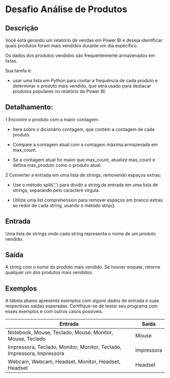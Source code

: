 # Desafio Análise de Produtos
## Descrição
Você está gerando um relatório de vendas em Power BI e deseja identificar quais produtos foram mais vendidos durante um dia específico. 

Os dados dos produtos vendidos são frequentemente armazenados em listas. 

Sua tarefa é:
* usar uma lista em Python para contar a frequência de cada produto e determinar o produto mais vendido, que será usado para destacar produtos populares no relatório do Power BI.

## Detalhamento:

1 Encontre o produto com a maior contagem:

* Itere sobre o dicionário contagem, que contém a contagem de cada produto.

* Compare a contagem atual com a contagem máxima armazenada em max_count.

* Se a contagem atual for maior que max_count, atualize max_count e defina max_produto como o produto atual.

2 Converter a entrada em uma lista de strings, removendo espaços extras:

* Use o método split(',') para dividir a string de entrada em uma lista de strings, separando pelo caractere vírgula.

* Utilize uma list comprehension para remover espaços em branco extras ao redor de cada string, usando o método strip().

## Entrada
Uma lista de strings onde cada string representa o nome de um produto vendido.

## Saída
A string com o nome do produto mais vendido. Se houver empate, retorne qualquer um dos produtos mais vendidos.

## Exemplos
A tabela abaixo apresenta exemplos com alguns dados de entrada e suas respectivas saídas esperadas. Certifique-se de testar seu programa com esses exemplos e com outros casos possíveis.

|Entrada	|Saída|
|-----|-----|
|Notebook, Mouse, Teclado, Mouse, Monitor, Mouse, Teclado	|Mouse|
|Impressora, Teclado, Monitor, Monitor, Teclado, Impressora, Impressora|	Impressora|
|Webcam, Webcam, Headset, Monitor, Headset, Headset	|Headset|
